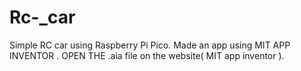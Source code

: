 # Rc-_car

Simple RC car using Raspberry Pi Pico. 
Made an app using MIT APP INVENTOR .
OPEN THE .aia file on the website( MIT app inventor ).
